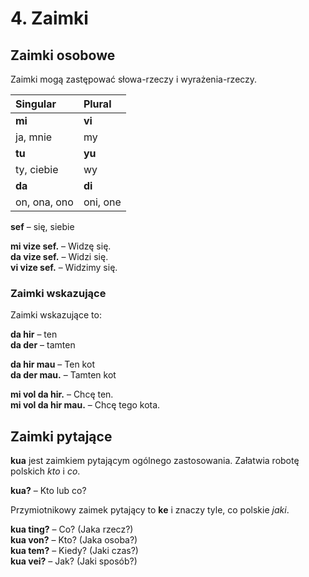 
# 4. Zaimki

## Zaimki osobowe

Zaimki mogą zastępować słowa-rzeczy i wyrażenia-rzeczy.

| Singular    | Plural       |
|:------------|:-------------|
| **mi**      | **vi**       |
| ja, mnie    | my           |
| **tu**      | **yu**       |
| ty, ciebie  | wy           |
| **da**      | **di**       |
| on, ona, ono| oni, one     |
  
 

**sef**
– się, siebie

**mi vize sef.**
– Widzę się.  
**da vize sef.**
– Widzi się.  
**vi vize sef.**
– Widzimy się.


### Zaimki wskazujące

Zaimki wskazujące to:

**da hir**
– ten  
**da der**
– tamten

**da hir mau**
– Ten kot  
**da der mau.**
– Tamten kot

**mi vol da hir.**
– Chcę ten.  
**mi vol da hir mau.**
– Chcę tego kota.


## Zaimki pytające

**kua**
jest zaimkiem pytającym ogólnego zastosowania.
Załatwia robotę polskich _kto_ i _co_.

**kua?**
– Kto lub co?

Przymiotnikowy zaimek pytający to **ke** i znaczy tyle, co polskie _jaki_.

**kua ting?**
– Co? (Jaka rzecz?)  
**kua von?**
– Kto? (Jaka osoba?)  
**kua tem?**
– Kiedy? (Jaki czas?)  
**kua vei?**
– Jak? (Jaki sposób?)

